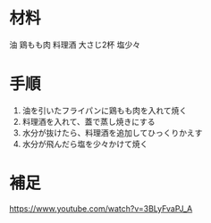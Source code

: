 
# 材料

油
鶏もも肉
料理酒 大さじ2杯
塩少々

# 手順

1. 油を引いたフライパンに鶏もも肉を入れて焼く
2. 料理酒を入れて、蓋で蒸し焼きにする
3. 水分が抜けたら、料理酒を追加してひっくりかえす
4. 水分が飛んだら塩を少々かけて焼く

# 補足

https://www.youtube.com/watch?v=3BLyFvaPJ_A